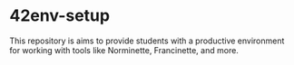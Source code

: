 # 42env-setup
This repository is aims to provide students with a productive environment for working with tools like Norminette, Francinette, and more.
